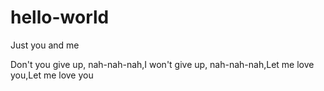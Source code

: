 # hello-world
Just you and me

Don't you give up, nah-nah-nah,I won't give up, nah-nah-nah,Let me love you,Let me love you
